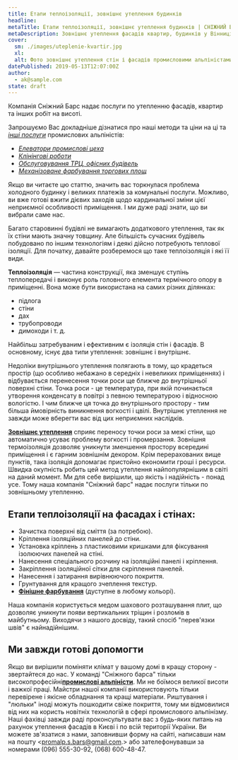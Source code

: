 ```yaml
---
title: Етапи теплоізоляції, зовнішнє утеплення будинків
headline: 
metaTitle: Етапи теплоізоляції, зовнішнє утеплення будинків | СНІЖНИЙ БАРС
metaDescription: Зовнішнє утеплення фасадів квартир, будинків у Вінниці, етапи якісної теплоізоляції. Безкоштовна консультація ☎ + 38 (096) 555-30-92
cover:
  sm: ./images/uteplenie-kvartir.jpg
  xl: 
  alt: Фото зовнішнє утеплення стін і фасадів промисловими альпіністами "Сніжний Барс"
datePublished: 2019-05-13T12:07:00Z
author:
  - ak@sample.com
state: draft
---
```

Компанія Сніжний Барс надає послуги по утепленню фасадів, квартир та інших робіт на висоті.

Запрошуємо Вас докладніше дізнатися про наші методи та ціни на ці та [_інші послуги_](/services/) промислових альпіністів:

- [_Елеватори промислові цеха_](/tipy-obektov/elevatory-promyshlennye-cexa/) 
- [_Клінінгові роботи_](/services/moika-okon/) 
- [_Обслуговування ТРЦ, офісних будівель_](/tipy-obektov/obshhestvennye-obekty-trc-vokzaly/) 
- [_Механізоване фарбування торгових площ_](/services/provedenie-vnutrennix-rabot/)
  
Якщо ви читаєте цю статтю, значить вас торкнулася проблема холодного будинку і великих платежів за комунальні послуги. Можливо, ви вже готові вжити дієвих заходів щодо кардинальної зміни цієї неприємної особливості приміщення. І ми дуже раді знати, що ви вибрали саме нас.

Багато старовинні будівлі не вимагають додаткового утеплення, так як їх стіни мають значну товщину. Але більшість сучасних будівель побудовано по іншим технологіям і деякі дійсно потребують теплової ізоляції. Для початку, давайте розберемося що таке теплоізоляція і які її види.

**Теплоізоляція** — частина конструкції, яка зменшує ступінь теплопередачі і виконує роль головного елемента термічного опору в приміщенні. Вона може бути використана на самих різних ділянках:

- підлога
- стіни
- дах
- трубопроводи
- димоходи і т. д.

Найбільш затребуваним і ефективним є ізоляція стін і фасадів. В основному, існує два типи утеплення: зовнішнє і внутрішнє.

Недоліки внутрішнього утеплення полягають в тому, що крадеться простір (що особливо небажано в середніх і невеликих приміщеннях) і відбувається перенесення точки роси ще ближче до внутрішньої поверхні стіни. Точка роси - це температура, при якій починається утворення конденсату в повітрі з певною температурою і відносною вологістю. І чим ближче ця точка до внутрішнього простору - тим більша ймовірність виникнення вогкості і цвілі. Внутрішнє утеплення не завжди може вберегти вас від цих неприємних наслідків.

[**Зовнішнє утеплення**](/services/uteplenie-sten-i-fasadov/) сприяє переносу точки роси за межі стіни, що автоматично усуває проблему вогкості і промерзання. Зовнішня термоізоляція дозволяє уникнути зменшення простору всередині приміщення і є гарним зовнішнім декором. Крім перерахованих вище пунктів, така ізоляція допомагає пристойно економити гроші і ресурси. Швидка окупність робить цей метод утеплення найпопулярнішим в світі на даний момент. Ми для себе вирішили, що якість і надійність - понад усе. Тому наша компанія "Сніжний барс" надає послуги тільки по зовнішньому утепленню.

## Етапи теплоізоляції на фасадах і стінах:

- Зачистка поверхні від сміття (за потребою).
- Кріплення ізоляційних панелей до стіни.
- Установка кріплень з пластиковими кришками для фіксування ізолюючих панелей на стіні.
- Нанесення спеціального розчину на ізоляційні панелі і кріплення.
- Закріплення ізоляційної сітки для скріплення панелей.
- Нанесення і затирання вирівнюючого покриття.
- Грунтування для кращого зчеплення текстур.
- [**Фінішне фарбування**](/services/pokraska-fasada/) (дуступне в любому кольорі).

Наша компанія користується медом шахового розташування плит, що дозволяє уникнути появи вертикальних тріщин і розломів в майбутньому. Виходячи з нашого досвіду, такий спосіб "перев'язки швів" є найнадійнішим.

## Ми завжди готові допомогти
Якщо ви вирішили поміняти клімат у вашому домі в кращу сторону - звертайтеся до нас. У команді "Сніжного барса" тільки високопрофесійні[**промислові альпіністи**](/). Ми не боїмося великої висоти і важкої праці. Майстри нашої компанії використовують тільки перевірене і якісне обладнання та кращі матеріали. Риштування і "люльки" іноді можуть пошкодити свіже покриття, тому ми відмовилися від них на користь новітніх технологій в сфері промислового альпінізму. Наші фахівці завжди раді проконсультувати вас з будь-яких питань на рахунок утеплення фасадів в Києві і по всій території України. Ви можете зв'язатися з нами, заповнивши форму на сайті, написавши нам на пошту <promalp.s.bars@gmail.com.> або  зателефонувавши за номерами (096) 555-30-92, (068) 600-48-47.

